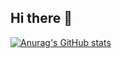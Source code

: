 ## Hi there 👋

[![Anurag's GitHub stats](https://github-readme-stats.vercel.app/api?username=Guilhermeeger)](https://github.com/Guilhermeeger/github-readme-stats)
